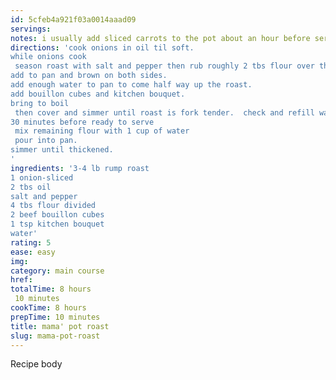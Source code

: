 ```yaml
---
id: 5cfeb4a921f03a0014aaad09
servings:
notes: i usually add sliced carrots to the pot about an hour before serving
directions: 'cook onions in oil til soft.
while onions cook
 season roast with salt and pepper then rub roughly 2 tbs flour over the surface of the roast.
add to pan and brown on both sides.
add enough water to pan to come half way up the roast.
add bouillon cubes and kitchen bouquet.
bring to boil
 then cover and simmer until roast is fork tender.  check and refill water level as needed.
30 minutes before ready to serve
 mix remaining flour with 1 cup of water
 pour into pan.
simmer until thickened.
'
ingredients: '3-4 lb rump roast
1 onion-sliced
2 tbs oil
salt and pepper
4 tbs flour divided
2 beef bouillon cubes
1 tsp kitchen bouquet
water'
rating: 5
ease: easy
img:
category: main course
href:
totalTime: 8 hours
 10 minutes
cookTime: 8 hours
prepTime: 10 minutes
title: mama' pot roast
slug: mama-pot-roast
---
```

Recipe body